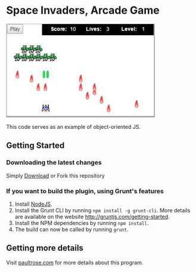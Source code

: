 # Space Invaders, Arcade Game

![Space Invaders](https://github.com/prose100/ArcadeGame/blob/master/src/img/ArcadeGame.jpg) 

This code serves as an example of object-oriented JS.

## Getting Started

### Downloading the latest changes

 Simply [Download](https://github.com/prose100/ArcadeGame/zipball/master) or Fork this repository

### If you want to build the plugin, using Grunt's features
 1. Install [NodeJS](http://nodejs.org).
 2. Install the Grunt CLI by running `npm install -g grunt-cli`. More details are available on the website http://gruntjs.com/getting-started.
 3. Install the NPM dependencies by running `npm install`.
 4. The build can now be called by running `grunt`.

## Getting more details

Visit [paultrose.com](http://www.paultrose.com/blogFeb16.html) for more details about this program.
